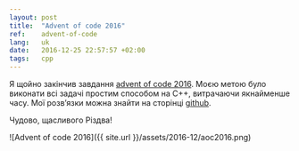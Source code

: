 ```yaml
---
layout: post
title:  "Advent of code 2016"
ref:    advent-of-code
lang:   uk
date:   2016-12-25 22:57:57 +02:00
tags:   cpp
---
```


Я щойно закінчив завдання [advent of code 2016](http://adventofcode.com/2016).
Моєю метою було виконати всі задачі простим способом на C++, витрачаючи
якнайменше часу. Мої розв’язки можна знайти на сторінці
[github](https://github.com/sakhnik/aoc2016).

Чудово, щасливого Різдва!

![Advent of code 2016]({{ site.url }}/assets/2016-12/aoc2016.png)
